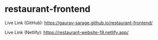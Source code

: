 # restaurant-frontend

Live Link (GitHub): https://gaurav-sarage.github.io/restaurant-frontend/

Live Link (Netlify): https://restaurant-website-19.netlify.app/
